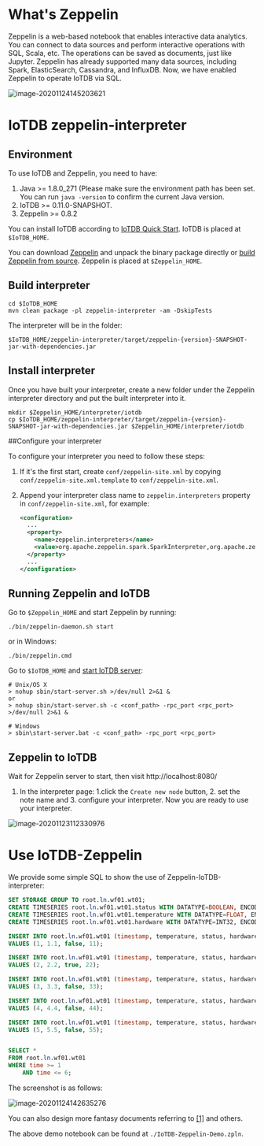 <!--

    Licensed to the Apache Software Foundation (ASF) under one
    or more contributor license agreements.  See the NOTICE file
    distributed with this work for additional information
    regarding copyright ownership.  The ASF licenses this file
    to you under the Apache License, Version 2.0 (the
    "License"); you may not use this file except in compliance
    with the License.  You may obtain a copy of the License at
    
        http://www.apache.org/licenses/LICENSE-2.0
    
    Unless required by applicable law or agreed to in writing,
    software distributed under the License is distributed on an
    "AS IS" BASIS, WITHOUT WARRANTIES OR CONDITIONS OF ANY
    KIND, either express or implied.  See the License for the
    specific language governing permissions and limitations
    under the License.

-->



# What's Zeppelin

Zeppelin is a web-based notebook that enables interactive data analytics. You can connect to data sources and perform interactive operations with SQL, Scala, etc. The operations can be saved as documents, just like Jupyter. Zeppelin has already supported many data sources, including Spark, ElasticSearch, Cassandra, and InfluxDB. Now, we have enabled Zeppelin to operate IoTDB via SQL. 

![image-20201124145203621](https://tva1.sinaimg.cn/large/0081Kckwly1gl09mzzfhzj314q0q70xo.jpg)



# IoTDB zeppelin-interpreter

## Environment

To use IoTDB and Zeppelin, you need to have:

1. Java >= 1.8.0_271 (Please make sure the environment path has been set. You can run `java -version` to confirm the current Java version.
2. IoTDB >= 0.11.0-SNAPSHOT.
3. Zeppelin >= 0.8.2

You can install IoTDB according to [IoTDB Quick Start](http://iotdb.apache.org/UserGuide/V0.10.x/Get%20Started/QuickStart.html). IoTDB is placed at `$IoTDB_HOME`.

You can download [Zeppelin](https://zeppelin.apache.org/download.html#) and unpack the binary package directly or [build Zeppelin from source](https://zeppelin.apache.org/docs/latest/setup/basics/how_to_build.html). Zeppelin is placed at `$Zeppelin_HOME`.



## Build interpreter

```shell
cd $IoTDB_HOME
mvn clean package -pl zeppelin-interpreter -am -DskipTests
```

The interpreter will be in the folder:

```shell
$IoTDB_HOME/zeppelin-interpreter/target/zeppelin-{version}-SNAPSHOT-jar-with-dependencies.jar
```



## Install interpreter

Once you have built your interpreter, create a new folder under the Zeppelin interpreter directory and put the built interpreter into it. 

```shell
mkdir $Zeppelin_HOME/interpreter/iotdb
cp $IoTDB_HOME/zeppelin-interpreter/target/zeppelin-{version}-SNAPSHOT-jar-with-dependencies.jar $Zeppelin_HOME/interpreter/iotdb
```



##Configure your interpreter

To configure your interpreter you need to follow these steps:

1. If it's the first start, create `conf/zeppelin-site.xml` by copying `conf/zeppelin-site.xml.template` to `conf/zeppelin-site.xml`.

2. Append your interpreter class name to  `zeppelin.interpreters` property in `conf/zeppelin-site.xml`, for example:

    ```xml
    <configuration>
      ...
      <property>
        <name>zeppelin.interpreters</name>
        <value>org.apache.zeppelin.spark.SparkInterpreter,org.apache.zeppelin.spark.PySparkInterpreter,org.apache.zeppelin.spark.SparkSqlInterpreter,org.apache.zeppelin.spark.DepInterpreter,org.apache.zeppelin.markdown.Markdown,org.apache.zeppelin.shell.ShellInterpreter,org.apache.zeppelin.hive.HiveInterpreter,org.apache.iotdb.zeppelin.IoTDBInterpreter</value>
      </property>
      ...
    </configuration>
    ```

## Running Zeppelin and IoTDB

Go to `$Zeppelin_HOME` and start Zeppelin by running: 

```shell
./bin/zeppelin-daemon.sh start
```

or in Windows:
```shell
./bin/zeppelin.cmd
```

Go to `$IoTDB_HOME` and [start IoTDB server](https://github.com/apache/iotdb#start-iotdb):

```shell
# Unix/OS X
> nohup sbin/start-server.sh >/dev/null 2>&1 &
or
> nohup sbin/start-server.sh -c <conf_path> -rpc_port <rpc_port> >/dev/null 2>&1 &

# Windows
> sbin\start-server.bat -c <conf_path> -rpc_port <rpc_port>
```

## Zeppelin to IoTDB

Wait for Zeppelin server to start, then visit http://localhost:8080/

1. In the interpreter page: 1.click the `Create new node` button, 2. set the note name and 3. configure your interpreter. Now you are ready to use your interpreter.

![image-20201123112330976](https://tva1.sinaimg.cn/large/0081Kckwly1gl09n7cpibj30sz0opagn.jpg)

# Use IoTDB-Zeppelin

We provide some simple SQL to show the use of Zeppelin-IoTDB-interpreter:

```sql
SET STORAGE GROUP TO root.ln.wf01.wt01;
CREATE TIMESERIES root.ln.wf01.wt01.status WITH DATATYPE=BOOLEAN, ENCODING=PLAIN;
CREATE TIMESERIES root.ln.wf01.wt01.temperature WITH DATATYPE=FLOAT, ENCODING=PLAIN;
CREATE TIMESERIES root.ln.wf01.wt01.hardware WITH DATATYPE=INT32, ENCODING=PLAIN;

INSERT INTO root.ln.wf01.wt01 (timestamp, temperature, status, hardware)
VALUES (1, 1.1, false, 11);

INSERT INTO root.ln.wf01.wt01 (timestamp, temperature, status, hardware)
VALUES (2, 2.2, true, 22);

INSERT INTO root.ln.wf01.wt01 (timestamp, temperature, status, hardware)
VALUES (3, 3.3, false, 33);

INSERT INTO root.ln.wf01.wt01 (timestamp, temperature, status, hardware)
VALUES (4, 4.4, false, 44);

INSERT INTO root.ln.wf01.wt01 (timestamp, temperature, status, hardware)
VALUES (5, 5.5, false, 55);


SELECT *
FROM root.ln.wf01.wt01
WHERE time >= 1
	AND time <= 6;
```

The screenshot is as follows:

![image-20201124142635276](https://tva1.sinaimg.cn/large/0081Kckwly1gl09nd3vimj30pj0nz0w3.jpg)

You can also design more fantasy documents referring to [[1]](https://zeppelin.apache.org/docs/0.9.0-SNAPSHOT/usage/display_system/basic.html) and others.

The above demo notebook can be found at `./IoTDB-Zeppelin-Demo.zpln`.





